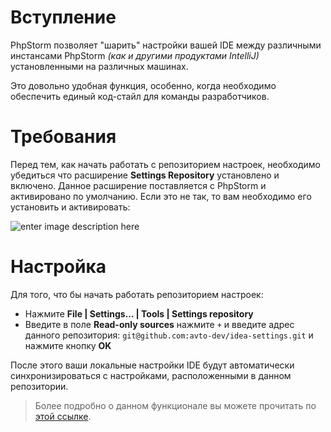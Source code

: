 
# Вступление

PhpStorm позволяет "шарить" настройки вашей IDE между различными инстансами PhpStorm *(как и другими продуктами IntelliJ)* установленными на различных машинах.

Это довольно удобная функция, особенно, когда необходимо обеспечить единый код-стайл для команды разработчиков.

# Требования

Перед тем, как начать работать с репозиторием настроек, необходимо убедиться что расширение **Settings Repository** установлено и включено. Данное расширение поставляется с PhpStorm и активировано по умолчанию. Если это не так, то вам необходимо его установить и активировать:

![enter image description here](https://habrastorage.org/webt/59/ea/49/59ea492a1348d316019437.png)

# Настройка

Для того, что бы начать работать репозиторием настроек:

 * Нажмите **File | Settings... | Tools | Settings repository**
 * Введите в поле **Read-only sources** нажмите `+` и введите адрес данного репозитория: `git@github.com:avto-dev/idea-settings.git` и нажмите кнопку **OK**

После этого ваши локальные настройки IDE будут автоматически синхронизироваться с настройками, расположенными в данном репозитории.

> Более подробно о данном функционале вы можете прочитать по [этой ссылке](https://www.jetbrains.com/help/phpstorm/sharing-your-ide-settings.html#settingsRepo).
